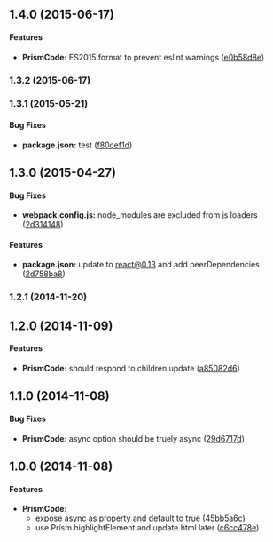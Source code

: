 ## 1.4.0 (2015-06-17)


#### Features

* **PrismCode:** ES2015 format to prevent eslint warnings ([e0b58d8e](https://github.com/tomchentw/react-prism/commit/e0b58d8e8d4242d421cdabc0935d4c0cc8f92904))


### 1.3.2 (2015-06-17)


### 1.3.1 (2015-05-21)


#### Bug Fixes

* **package.json:** test ([f80cef1d](https://github.com/tomchentw/react-prism/commit/f80cef1d9edb659efab3540b834d903e933c6530))


## 1.3.0 (2015-04-27)


#### Bug Fixes

* **webpack.config.js:** node_modules are excluded from js loaders ([2d314148](https://github.com/tomchentw/react-prism/commit/2d31414808c9871dde5648684e9f5ed070ad4e7c))


#### Features

* **package.json:** update to react@0.13 and add peerDependencies ([2d758ba8](https://github.com/tomchentw/react-prism/commit/2d758ba810be54bced3342c4ca2ef0a68874e941))


### 1.2.1 (2014-11-20)


## 1.2.0 (2014-11-09)


#### Features

* **PrismCode:** should respond to children update ([a85082d6](https://github.com/tomchentw/react-prism/commit/a85082d631aa12d66fabfdeda926efe5d3bf94e3))


## 1.1.0 (2014-11-08)


#### Bug Fixes

* **PrismCode:** async option should be truely async ([29d6717d](https://github.com/tomchentw/react-prism/commit/29d6717dc52fc0d430f44af6ca05448fa68642c9))


## 1.0.0 (2014-11-08)


#### Features

* **PrismCode:**
  * expose async as property and default to true ([45bb5a6c](https://github.com/tomchentw/react-prism/commit/45bb5a6cfe0f5d41f3561de6b608ea98c4e0797d))
  * use Prism.highlightElement and update html later ([c6cc478e](https://github.com/tomchentw/react-prism/commit/c6cc478e1867e7596fb0e328766a2d0176697a6c))

